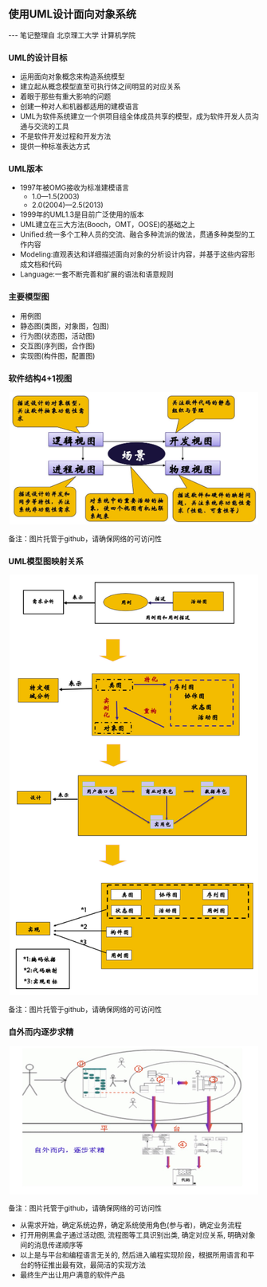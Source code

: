 使用UML设计面向对象系统
---

--- 笔记整理自 北京理工大学 计算机学院

### UML的设计目标

- 运用面向对象概念来构造系统模型
- 建立起从概念模型直至可执行体之间明显的对应关系
- 着眼于那些有重大影响的问题
- 创建一种对人和机器都适用的建模语言
- UML为软件系统建立一个供项目组全体成员共享的模型，成为软件开发人员沟通与交流的工具
- 不是软件开发过程和开发方法 
- 提供一种标准表达方式

### UML版本

- 1997年被OMG接收为标准建模语言 
    * 1.0—1.5(2003) 
    * 2.0(2004)—2.5(2013)
- 1999年的UML1.3是目前广泛使用的版本
- UML建立在三大方法(Booch，OMT，OOSE)的基础之上
- Unified:统一多个工种人员的交流、融合多种流派的做法，贯通多种类型的工作内容
- Modeling:直观表达和详细描述面向对象的分析设计内容，并基于这些内容形成文档和代码 
- Language:一套不断完善和扩展的语法和语意规则

### 主要模型图

- 用例图
- 静态图(类图，对象图，包图) 
- 行为图(状态图，活动图)
- 交互图(序列图，合作图)
- 实现图(构件图，配置图)

### 软件结构4+1视图

<div align="center">
    <img width="500" src="./screenshot/31.jpg">
</div>

备注：图片托管于github，请确保网络的可访问性

### UML模型图映射关系

<div align="center">
    <img width="500" src="./screenshot/32.jpg">
</div>

备注：图片托管于github，请确保网络的可访问性

### 自外而内逐步求精

<div align="center">
    <img width="500" src="./screenshot/33.jpg">
</div>

备注：图片托管于github，请确保网络的可访问性

- 从需求开始，确定系统边界，确定系统使用角色(参与者)，确定业务流程
- 打开用例黑盒子通过活动图, 流程图等工具识别出类, 确定对应关系, 明确对象间的消息传递顺序等
- 以上是与平台和编程语言无关的, 然后进入编程实现阶段，根据所用语言和平台的特征推出最有效，最简洁的实现方法
- 最终生产出让用户满意的软件产品
